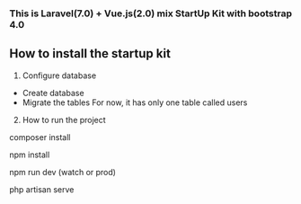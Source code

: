 <h3>This is Laravel(7.0) + Vue.js(2.0) mix StartUp Kit with bootstrap 4.0</h3>


## How to install the startup kit

1. Configure database
  - Create database
  - Migrate the tables
     For now, it has only one table called users

2. How to run the project

composer install

npm install

npm run dev (watch or prod)

php artisan serve
